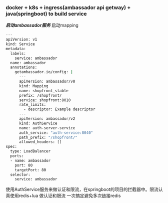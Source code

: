 ### docker + k8s + ingress(ambassador api getway) + java(springboot) to build service



***启动ambassador服务***
启动mapping

```bash
---
apiVersion: v1
kind: Service
metadata:
  labels:
    service: ambassador
  name: ambassador
  annotations:
    getambassador.io/config: |
      ---
      apiVersion: ambassador/v0
      kind: Mapping
      name: shopfront_stable
      prefix: /shopfront/
      service: shopfront:8010
      rate_limits:
        - descriptor: Example descriptor
      ---
      apiVersion: ambassador/v2
      kind: AuthService
      name: auth-server-service
      auth_service: "auth-service:8040"
      path_prefix: "/shopfront/"
      allowed_headers: []
spec:
  type: LoadBalancer
  ports:
  - name: ambassador
    port: 80
    targetPort: 80
  selector:
    service: ambassador

```

使用AuthService服务来做认证和限流，在springboot的项目的拦截器中。限流认真使用redis+lua 做认证和限流 一次搞定避免多次链接redis 
